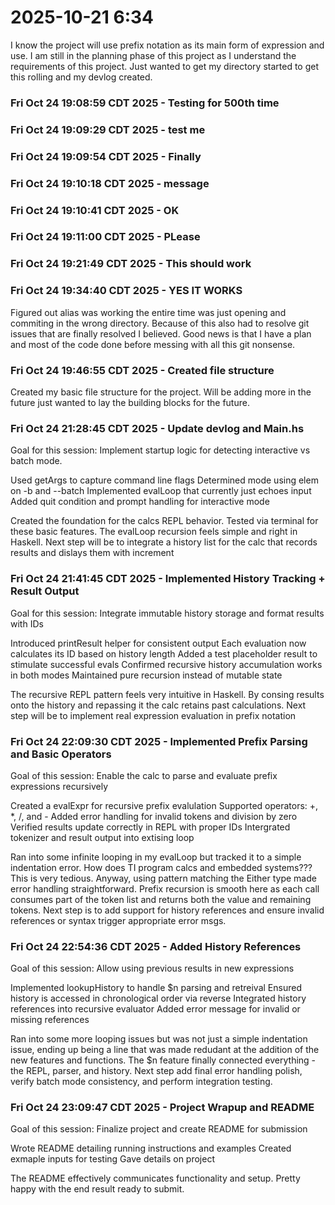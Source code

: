 # 2025-10-21 6:34

I know the project will use prefix notation as its main form of expression and use. I am still in the planning phase of this project as I understand the requirements of this project. Just wanted to get my directory started to get this rolling and my devlog created.

 ### Fri Oct 24 19:08:59 CDT 2025 - Testing for 500th time
 ### Fri Oct 24 19:09:29 CDT 2025 - test me
 ### Fri Oct 24 19:09:54 CDT 2025 - Finally
 ### Fri Oct 24 19:10:18 CDT 2025 - message
 ### Fri Oct 24 19:10:41 CDT 2025 - OK
 ### Fri Oct 24 19:11:00 CDT 2025 - PLease
 ### Fri Oct 24 19:21:49 CDT 2025 - This should work
 ### Fri Oct 24 19:34:40 CDT 2025 - YES IT WORKS
 Figured out alias was working the entire time was just opening and commiting in the wrong directory. Because of this also had to resolve git issues that are finally resolved I believed. Good news is that I have a plan and most of the code done before messing with all this git nonsense.

 ### Fri Oct 24 19:46:55 CDT 2025 - Created file structure
 Created my basic file structure for the project. Will be adding more in the future just wanted to lay the building blocks for the future.


 ### Fri Oct 24 21:28:45 CDT 2025 - Update devlog and Main.hs
 Goal for this session: Implement startup logic for detecting interactive vs batch mode.

 Used getArgs to capture command line flags 
 Determined mode using elem on -b and --batch
 Implemented evalLoop that currently just echoes input
 Added quit condition and prompt handling for interactive mode

 Created the foundation for the calcs REPL behavior. Tested via terminal for these basic features. The evalLoop recursion feels simple and right in Haskell. Next step will be to integrate a history list for the calc that records results and dislays them with increment

 ### Fri Oct 24 21:41:45 CDT 2025 - Implemented History Tracking + Result Output
 Goal for this session: Integrate immutable history storage and format results with IDs

 Introduced printResult helper for consistent output
 Each evaluation now calculates its ID based on history length
 Added a test placeholder result to stimulate successful evals
 Confirmed recursive history accumulation works in both modes
 Maintained pure recursion instead of mutable state

 The recursive REPL pattern feels very intuitive in Haskell. By consing results onto the history and repassing it the calc retains past calculations. Next step will be to implement real expression evaluation in prefix notation

 ### Fri Oct 24 22:09:30 CDT 2025 - Implemented Prefix Parsing and Basic Operators
 Goal of this session: Enable the calc to parse and evaluate prefix expressions recursively

 Created a evalExpr for recursive prefix evalulation
 Supported operators: +, *, /, and -
 Added error handling for invalid tokens and division by zero
 Verified results update correctly in REPL with proper IDs
 Intergrated tokenizer and result output into extising loop

 Ran into some infinite looping in my evalLoop but tracked it to a simple indentation error. How does TI program calcs and embedded systems??? This is very tedious. Anyway, using pattern matching the Either type made error handling straightforward. Prefix recursion is smooth here as each call consumes part of the token list and returns both the value and remaining tokens. Next step is to add support for history references and ensure invalid references or syntax trigger appropriate error msgs.

 ### Fri Oct 24 22:54:36 CDT 2025 - Added History References
 Goal of this session: Allow using previous results in new expressions

 Implemented lookupHistory to handle $n parsing and retreival
 Ensured history is accessed in chronological order via reverse
 Integrated history references into recursive evaluator
 Added error message for invalid or missing references

 Ran into some more looping issues but was not just a simple indentation issue, ending up being a line that was made redudant at the addition of the new features and functions. The $n feature finally connected everything - the REPL, parser, and history. Next step add final error handling polish, verify batch mode consistency, and perform integration testing.

 ### Fri Oct 24 23:09:47 CDT 2025 - Project Wrapup and README
 Goal of this session: Finalize project and create README for submission

 Wrote README detailing running instructions and examples
 Created exmaple inputs for testing
 Gave details on project

 The README effectively communicates functionality and setup. Pretty happy with the end result ready to submit.